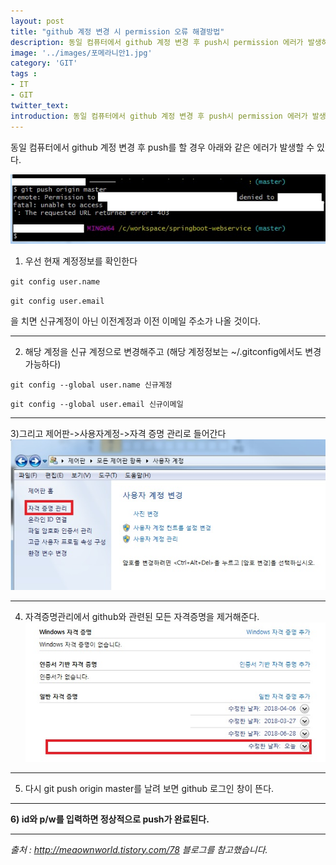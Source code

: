 ```yaml
---
layout: post
title: "github 계정 변경 시 permission 오류 해결방법"
description: 동일 컴퓨터에서 github 계정 변경 후 push시 permission 에러가 발생하는 문제를 해결해보자.
image: '../images/포메라니안1.jpg'
category: 'GIT'
tags : 
- IT
- GIT
twitter_text: 
introduction: 동일 컴퓨터에서 github 계정 변경 후 push시 permission 에러가 발생하는 문제를 해결해보자.
---
```


동일 컴퓨터에서 github 계정 변경 후 push를 할 경우 아래와 같은 에러가 발생할 수 있다.


![첫번째이미지](../images/git_error_20181026_1.jpg)



1) 우선 현재 계정정보를 확인한다

`git config user.name`

`git config user.email`


을 치면 신규계정이 아닌 이전계정과 이전 이메일 주소가 나올 것이다.


_ _ _



2) 해당 계정을 신규 계정으로 변경해주고
(해당 계정정보는 ~/.gitconfig에서도 변경 가능하다)


`git config --global user.name 신규계정`

`git config --global user.email 신규이메일`



_ _ _




3)그리고 제어판->사용자계정->자격 증명 관리로 들어간다
![두번째이미지](../images/git_error_20181026_2.jpg)




_ _ _




4) 자격증명관리에서 github와 관련된 모든 자격증명을 제거해준다.
![세번째이미지](../images/git_error_20181026_3.jpg)



_ _ _




5) 다시 git push origin master를 날려 보면 github 로그인 창이 뜬다.



_ _ _




**6) id와 p/w를 입력하면 정상적으로 push가 완료된다.**



_ _ _



*출처 : http://meaownworld.tistory.com/78 블로그를 참고했습니다.*
